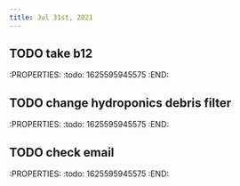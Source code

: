 ```yaml
---
title: Jul 31st, 2021
---
```


## TODO take b12
:PROPERTIES:
:todo: 1625595945575
:END:
## TODO change hydroponics debris filter
:PROPERTIES:
:todo: 1625595945575
:END:
## TODO check email
:PROPERTIES:
:todo: 1625595945575
:END:
